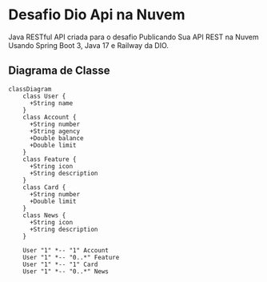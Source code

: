 # Desafio Dio Api na Nuvem
Java RESTful API criada para o desafio Publicando Sua API REST na Nuvem Usando Spring Boot 3, Java 17 e Railway da DIO.

## Diagrama de Classe
```mermaid
classDiagram
    class User {
      +String name
    }
    class Account {
      +String number
      +String agency
      +Double balance
      +Double limit
    }
    class Feature {
      +String icon
      +String description
    }
    class Card {
      +String number
      +Double limit
    }
    class News {
      +String icon
      +String description
    }

    User "1" *-- "1" Account
    User "1" *-- "0..*" Feature 
    User "1" *-- "1" Card
    User "1" *-- "0..*" News
```
